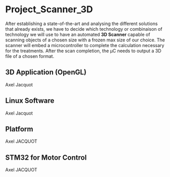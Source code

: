 # Project_Scanner_3D

After establishing a state-of-the-art and analysing the different solutions that already exists, we have to decide which technology or combinaison of technology we will use to have an automated **3D Scanner** capable of scanning objects of a chosen size with a frozen max size of our choice.
The scanner will embed a microcontroller to complete the calculation necessary for the treatments. After the scan completion, the µC needs to output a 3D file of a chosen format.

## 3D Application (OpenGL)

Axel Jacquot

## Linux Software

Axel Jacquot

## Platform

Axel JACQUOT

## STM32 for Motor Control

Axel JACQUOT
